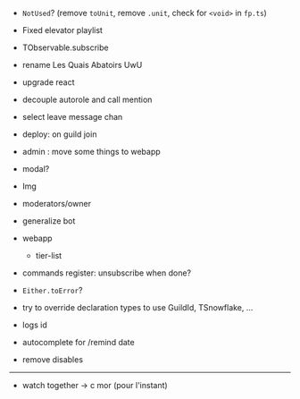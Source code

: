 - `NotUsed`? (remove `toUnit`, remove `.unit`, check for `<void>` in `fp.ts`)
- Fixed elevator playlist
- TObservable.subscribe

- rename Les Quais Abatoirs UwU

- upgrade react
- decouple autorole and call mention
- select leave message chan
- deploy: on guild join
- admin : move some things to webapp
- modal?
- Img
- moderators/owner
- generalize bot
- webapp
  - tier-list
- commands register: unsubscribe when done?
- `Either.toError`?
- try to override declaration types to use GuildId, TSnowflake, ...
- logs id
- autocomplete for /remind date
- remove disables

---

- watch together -> c mor (pour l'instant)
